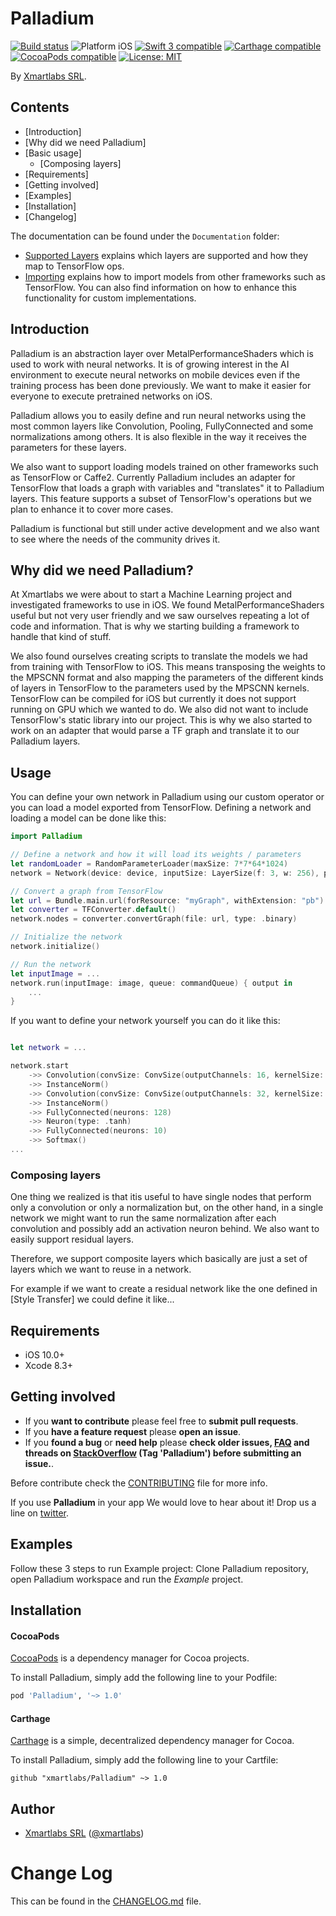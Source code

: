# Palladium

<p align="left">
<a href="https://travis-ci.org/xmartlabs/Palladium"><img src="https://travis-ci.org/xmartlabs/Palladium.svg?branch=master" alt="Build status" /></a>
<img src="https://img.shields.io/badge/platform-iOS-blue.svg?style=flat" alt="Platform iOS" />
<a href="https://developer.apple.com/swift"><img src="https://img.shields.io/badge/swift3-compatible-4BC51D.svg?style=flat" alt="Swift 3 compatible" /></a>
<a href="https://github.com/Carthage/Carthage"><img src="https://img.shields.io/badge/Carthage-compatible-4BC51D.svg?style=flat" alt="Carthage compatible" /></a>
<a href="https://cocoapods.org/pods/Palladium"><img src="https://img.shields.io/cocoapods/v/Palladium.svg" alt="CocoaPods compatible" /></a>
<a href="https://raw.githubusercontent.com/xmartlabs/Palladium/master/LICENSE"><img src="http://img.shields.io/badge/license-MIT-blue.svg?style=flat" alt="License: MIT" /></a>
</p>

By [Xmartlabs SRL](http://xmartlabs.com).

## Contents
* [Introduction]
* [Why did we need Palladium]
* [Basic usage]
    - [Composing layers]
* [Requirements]
* [Getting involved]
* [Examples]
* [Installation]
* [Changelog]

The documentation can be found under the `Documentation` folder:
* [Supported Layers]() explains which layers are supported and how they map to TensorFlow ops.
* [Importing]() explains how to import models from other frameworks such as TensorFlow. You can also find information on how to enhance this functionality for custom implementations.

## Introduction

Palladium is an abstraction layer over MetalPerformanceShaders which is used to work with neural networks. It is of growing interest in the AI environment to execute neural networks on mobile devices even if the training process has been done previously. We want to make it easier for everyone to execute pretrained networks on iOS.

Palladium allows you to easily define and run neural networks using the most common layers like Convolution, Pooling, FullyConnected and some normalizations among others. It is also flexible in the way it receives the parameters for these layers.

We also want to support loading models trained on other frameworks such as TensorFlow or Caffe2. Currently Palladium includes an adapter for TensorFlow that loads a graph with variables and "translates" it to Palladium layers. This feature supports a subset of TensorFlow's operations but we plan to enhance it to cover more cases.

Palladium is functional but still under active development and we also want to see where the needs of the community drives it.

## Why did we need Palladium?

At Xmartlabs we were about to start a Machine Learning project and investigated frameworks to use in iOS. We found MetalPerformanceShaders useful but not very user friendly and we saw ourselves repeating a lot of code and information. That is why we starting building a framework to handle that kind of stuff.

We also found ourselves creating scripts to translate the models we had from training with TensorFlow to iOS. This means transposing the weights to the MPSCNN format and also mapping the parameters of the different kinds of layers in TensorFlow to the parameters used by the MPSCNN kernels. TensorFlow can be compiled for iOS but currently it does not support running on GPU which we wanted to do. We also did not want to include TensorFlow's static library into our project. This is why we also started to work on an adapter that would parse a TF graph and translate it to our Palladium layers. 

## Usage

You can define your own network in Palladium using our custom operator or you can load a model exported from TensorFlow. Defining a network and loading a model can be done like this:

```swift
import Palladium

// Define a network and how it will load its weights / parameters
let randomLoader = RandomParameterLoader(maxSize: 7*7*64*1024)
network = Network(device: device, inputSize: LayerSize(f: 3, w: 256), parameterLoader: randomLoader)

// Convert a graph from TensorFlow
let url = Bundle.main.url(forResource: "myGraph", withExtension: "pb")!
let converter = TFConverter.default()
network.nodes = converter.convertGraph(file: url, type: .binary)

// Initialize the network
network.initialize()

// Run the network
let inputImage = ...
network.run(inputImage: image, queue: commandQueue) { output in
    ...
}
```

If you want to define your network yourself you can do it like this:

```swift

let network = ...

network.start
    ->> Convolution(convSize: ConvSize(outputChannels: 16, kernelSize: 3, stride: 2))
    ->> InstanceNorm()
    ->> Convolution(convSize: ConvSize(outputChannels: 32, kernelSize: 3, stride: 2), neuronType: .relu)
    ->> InstanceNorm()
    ->> FullyConnected(neurons: 128)
    ->> Neuron(type: .tanh)
    ->> FullyConnected(neurons: 10)
    ->> Softmax()
...
```

### Composing layers

One thing we realized is that itis useful to have single nodes that perform only a convolution or only a normalization but, on the other hand, in a single network we might want to run the same normalization after each convolution and possibly add an activation neuron behind. We also want to easily support residual layers.

Therefore, we support composite layers which basically are just a set of layers which we want to reuse in a network.

For example if we want to create a residual network like the one defined in [Style Transfer] we could define it like...

## Requirements

* iOS 10.0+
* Xcode 8.3+

## Getting involved

* If you **want to contribute** please feel free to **submit pull requests**.
* If you **have a feature request** please **open an issue**.
* If you **found a bug** or **need help** please **check older issues, [FAQ](#faq) and threads on [StackOverflow](http://stackoverflow.com/questions/tagged/Palladium) (Tag 'Palladium') before submitting an issue.**.

Before contribute check the [CONTRIBUTING](https://github.com/xmartlabs/Palladium/blob/master/CONTRIBUTING.md) file for more info.

If you use **Palladium** in your app We would love to hear about it! Drop us a line on [twitter](https://twitter.com/xmartlabs).

## Examples

Follow these 3 steps to run Example project: Clone Palladium repository, open Palladium workspace and run the *Example* project.

## Installation

#### CocoaPods

[CocoaPods](https://cocoapods.org/) is a dependency manager for Cocoa projects.

To install Palladium, simply add the following line to your Podfile:

```ruby
pod 'Palladium', '~> 1.0'
```

#### Carthage

[Carthage](https://github.com/Carthage/Carthage) is a simple, decentralized dependency manager for Cocoa.

To install Palladium, simply add the following line to your Cartfile:

```ogdl
github "xmartlabs/Palladium" ~> 1.0
```

## Author

* [Xmartlabs SRL](https://github.com/xmartlabs) ([@xmartlabs](https://twitter.com/xmartlabs))


# Change Log

This can be found in the [CHANGELOG.md](CHANGELOG.md) file.
